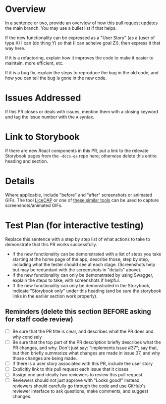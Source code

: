 # Overview

In a sentence or two, provide an overview of how this pull request updates the main branch. You may use a bullet list if that helps.

If the new functionality can be expressed as a "User Story" (as a (user of type X) I can (do thing Y) so that (I can acheive goal Z)), then express it that way here.

If it is a refactoring, explain how it improves the code to make it easier to maintain, more efficient, etc.

If it is a bug fix, explain the steps to reproduce the bug in the old code, and how you can tell the bug is gone in the new code.

# Issues Addressed

If this PR closes or deals with issues, mention them with a closing keyword and tag the issue number with the `#` syntax.

# Link to Storybook

If there are new React components in this PR, put a link to the relevate Storybook pages from the `-docs-qa` repo here; otherwise delete this entire heading and section.

# Details

Where applicable, include "before" and "after" screenshots or animated GIFs. The tool [LiceCAP](https://www.cockos.com/licecap/) or one of [these similar tools](https://www.nextofwindows.com/5-free-tools-to-screen-capture-to-gif-on-windows) can be used to capture screenshots/animated GIFs.

# Test Plan (for interactive testing)

Replace this sentence with a step by step list of what actions to take to demonstrate that this PR works successfully.
* If the new functionality can be demonstrated with a list of steps you take starting at the home page of the app, describe those, step by step, including what the tester should see at each stage. (Screenshots help but may be redundant with the screenshots in "details" above).
* If the new functionality can only be demonstrated by using Swagger, explain the steps to take, with screenshots if helpful.
* If the new functionality can only be demonstrated in the Storybook, indicate "Storybook only" under this heading (and be sure the storybook links in the earlier section work properly).

## Reminders (delete this section BEFORE asking for staff code review)
- [ ] Be sure that the PR title is clear, and describes what the PR does and why concisely
- [ ] Be sure that the top part of the PR description briefly describes what the PR changes, and why.  Don't just say: "implements issue #37"; say that, but then briefly summarize what changes are made in issue 37, and why those changes are being made.
- [ ] If there is a user story associated with this PR, include the user story 
- [ ] Explicitly link to this pull request each issue that it closes
- [ ] Assign one and ideally two reviewers to review this pull request. 
- [ ] Reviewers should not just approve with "Looks good!" Instead, reviewers should carefully go through the code and use GitHub's reviewer interface to ask questions, make comments, and suggest changes.
